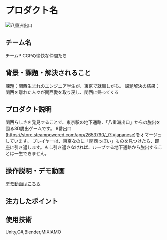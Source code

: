 # プロダクト名 
<!-- プロダクト名に変更してください -->

![八重洲出口](https://kc3.me/cms/wp-content/uploads/2023/11/2b1b6d9083182c0ce0aeb60000b4d7a7.png)
<!-- プロダクト名・イメージ画像を差し変えてください -->


## チーム名
チームP CGPの愉快な仲間たち
<!-- チームIDとチーム名を入力してください -->


## 背景・課題・解決されること
課題：関西生まれのエンジニア学生が、東京で就職しがち。
課題解決の結果：関西を離れた人々が関西愛を取り戻し、関西に帰ってくる
<!-- テーマ「関西をいい感じに」に対して、考案するプロダクトがどういった(Why)背景から思いついたのか、どのよう(What)な課題があり、どのよう(How)に解決するのかを入力してください -->


## プロダクト説明
関西らしさを発見することで、東京駅の地下通路、「八重洲出口」からの脱出を図る3D脱出ゲームです。
8番出口(https://store.steampowered.com/app/2653790/_/?l=japanese)をオマージュしています。
プレイヤーは、東京なのに「関西っぽい」ものを見つけたら、即座に引き返します。もし引き返さなければ、ループする地下通路から脱出することは一生できません。

<!-- 開発したプロダクトの説明を入力してください -->


## 操作説明・デモ動画
[デモ動画はこちら](https://www.youtube.com/watch?v=_FAA15ARmas)
<!-- 開発したプロダクトの操作説明について入力してください。また、操作説明デモ動画があれば、埋め込みやリンクを記載してください -->


## 注力したポイント

<!-- 開発したプロダクトの中で、特に注力して作成した箇所・ポイントについて入力してください -->


## 使用技術
Unity,C#,Blender,MIXIAMO
<!-- 使用技術を入力してください -->


<!--
markdownの記法はこちらを参照してください！
https://docs.github.com/ja/get-started/writing-on-github/getting-started-with-writing-and-formatting-on-github/basic-writing-and-formatting-syntax
-->

